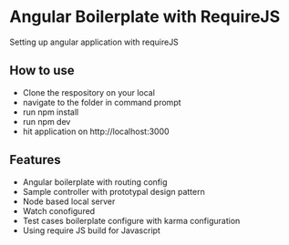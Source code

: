 # Angular Boilerplate with RequireJS
Setting up angular application with requireJS

## How to use
* Clone the respository on your local
* navigate to the folder in command prompt
* run npm install
* run npm dev
* hit application on http://localhost:3000

## Features
* Angular boilerplate with routing config
* Sample controller with prototypal design pattern
* Node based local server
* Watch conofigured
* Test cases boilerplate configure with karma configuration
* Using require JS build for Javascript 